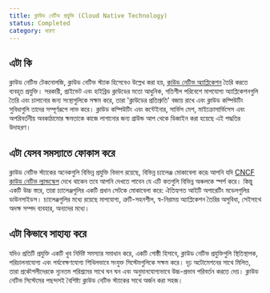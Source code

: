 ```yaml
---
title: ক্লাউড নেটিভ প্রযুক্তি (Cloud Native Technology)
status: Completed
category: ধারণা
---
```


## এটা কি

ক্লাউড নেটিভ টেকনোলজি, ক্লাউড নেটিভ স্ট্যাক হিসেবেও উল্লেখ করা হয়, [ক্লাউড নেটিভ অ্যাপ্লিকেশন](/cloud_native_apps/) তৈরি করতে ব্যবহৃত প্রযুক্তি। সরকারী, প্রাইভেট এবং হাইব্রিড ক্লাউডের মতো আধুনিক, গতিশীল পরিবেশে মাপযোগ্য অ্যাপ্লিকেশনগুলি তৈরি এবং চালানোর জন্য সংস্থাগুলিকে সক্ষম করে, তারা 'ক্লাউডের প্রতিশ্রুতি' বজায় রাখে এবং ক্লাউড কম্পিউটিং সুবিধাগুলি তাদের সম্পূর্ণরূপে লাভ করে। ক্লাউড কম্পিউটিং এবং কন্টেইনার, সার্ভিস মেশ, মাইক্রোসার্ভিসেস এবং অপরিবর্তনীয় অবকাঠামোর ক্ষমতাকে কাজে লাগানোর জন্য গ্রাউন্ড আপ থেকে ডিজাইন করা হয়েছে এই পদ্ধতির উদাহরণ।

## এটা যেসব সমস্যাতে  ফোকাস করে

ক্লাউড নেটিভ স্ট্যাকের অনেকগুলি বিভিন্ন প্রযুক্তি বিভাগ রয়েছে, বিভিন্ন চ্যালেঞ্জ মোকাবেলা করে৷ আপনি যদি [CNCF ক্লাউড নেটিভ ল্যান্ডস্কেপ](https://landscape.cncf.io/) দেখে থাকেন তবে আপনি দেখতে পাবেন যে এটি কতগুলি বিভিন্ন অঞ্চলকে স্পর্শ করে। কিন্তু একটি উচ্চ স্তরে, তারা চ্যালেঞ্জগুলির একটি প্রধান সেটকে মোকাবেলা করে: ঐতিহ্যগত আইটি অপারেটিং মডেলগুলির ডাউনসাইডস। চ্যালেঞ্জগুলির মধ্যে রয়েছে মাপযোগ্য, ত্রুটি-সহনশীল, স্ব-নিরাময় অ্যাপ্লিকেশন তৈরির অসুবিধা, সেইসাথে অদক্ষ সম্পদ ব্যবহার, অন্যদের মধ্যে।

## এটা কিভাবে সাহায্য করে

যদিও প্রতিটি প্রযুক্তি একটি খুব নির্দিষ্ট সমস্যার সমাধান করে, একটি গোষ্ঠী হিসাবে, ক্লাউড নেটিভ প্রযুক্তিগুলি স্থিতিস্থাপক, পরিচালনাযোগ্য এবং পর্যবেক্ষণযোগ্য শিথিলভাবে সংযুক্ত সিস্টেমগুলিকে সক্ষম করে। দৃঢ় অটোমেশনের সাথে মিলিত, তারা প্রকৌশলীদেরকে ন্যূনতম পরিশ্রমের সাথে ঘন ঘন এবং অনুমানযোগ্যভাবে উচ্চ-প্রভাব পরিবর্তন করতে দেয়। ক্লাউড নেটিভ সিস্টেমের পছন্দসই বৈশিষ্ট্য ক্লাউড নেটিভ স্ট্যাকের সাথে অর্জন করা সহজ।
